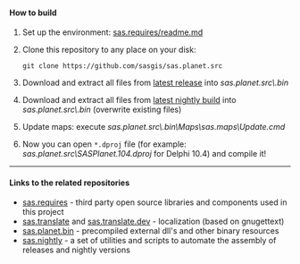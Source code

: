 
#### How to build

1. Set up the environment: [sas.requires/readme.md](https://github.com/sasgis/sas.requires/blob/master/readme.md)

2. Clone this repository to any place on your disk:

    `git clone https://github.com/sasgis/sas.planet.src`
    
3. Download and extract all files from [latest release](https://bitbucket.org/sas_team/sas.planet.bin/downloads/) into *sas.planet.src\\.bin*

4. Download and extract all files from [latest nightly build](https://bitbucket.org/sas_team/sas.planet.bin/downloads/) into *sas.planet.src\\.bin* (overwrite existing files)

5. Update maps: execute *sas.planet.src\\.bin\Maps\sas.maps\Update.cmd*

6. Now you can open `*.dproj` file (for example: *sas.planet.src\SASPlanet.104.dproj* for Delphi 10.4) and compile it!

---

#### Links to the related repositories

- [sas.requires](https://github.com/sasgis/sas.requires) - third party open source libraries and components used in this project
- [sas.translate](https://github.com/sasgis/sas.translate) and [sas.translate.dev](https://github.com/sasgis/sas.translate.dev) - localization (based on gnugettext)
- [sas.planet.bin](https://github.com/sasgis/sas.planet.bin) - precompiled external dll's and other binary resources
- [sas.nightly](https://github.com/sasgis/sas.nightly) - a set of utilities and scripts to automate the assembly of releases and nightly versions